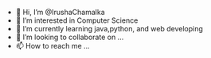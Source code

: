 - 👋 Hi, I’m @IrushaChamalka
- 👀 I’m interested in Computer Science
- 🌱 I’m currently learning java,python, and web developing
- 💞️ I’m looking to collaborate on ...
- 📫 How to reach me ...

<!---
IrushaChamalka/IrushaChamalka is a ✨ special ✨ repository because its `README.md` (this file) appears on your GitHub profile.
You can click the Preview link to take a look at your changes.
--->
